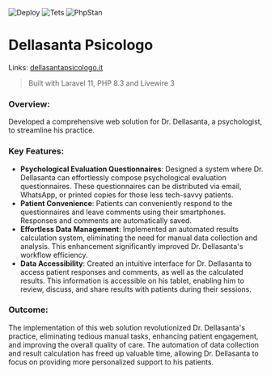 ![Deploy](https://github.com/carloeusebi/dellasantapsicologo/actions/workflows/build.yml/badge.svg)
![Tets](https://github.com/carloeusebi/dellasantapsicologo/actions/workflows/tests.yml/badge.svg)
![PhpStan](https://github.com/carloeusebi/dellasantapsicologo/actions/workflows/phpstan.yml/badge.svg)

# Dellasanta Psicologo

Links: [dellasantapsicologo.it](https://admin.dellasantapsicologo.it)

> Built with Laravel 11, PHP 8.3 and Livewire 3

### Overview:

Developed a comprehensive web solution for Dr. Dellasanta, a psychologist, to streamline his practice.

### Key Features:

- <strong>Psychological Evaluation Questionnaires</strong>: Designed a system where Dr. Dellasanta can effortlessly
  compose psychological evaluation questionnaires. These questionnaires can be distributed via email, WhatsApp, or
  printed copies for those less tech-savvy patients.
- <strong>Patient Convenience</strong>: Patients can conveniently respond to the questionnaires and leave comments using
  their smartphones. Responses and comments are automatically saved.
- <strong>Effortless Data Management</strong>: Implemented an automated results calculation system, eliminating the need
  for manual data collection and analysis. This enhancement significantly improved Dr. Dellasanta's workflow efficiency.
- <strong>Data Accessibility</strong>: Created an intuitive interface for Dr. Dellasanta to access patient responses and
  comments, as well as the calculated results. This information is accessible on his tablet, enabling him to review,
  discuss, and share results with patients during their sessions.

### Outcome:

The implementation of this web solution revolutionized Dr. Dellasanta's practice, eliminating tedious manual tasks,
enhancing patient engagement, and improving the overall quality of care. The automation of data collection and result
calculation has freed up valuable time, allowing Dr. Dellasanta to focus on providing more personalized support to his
patients.
